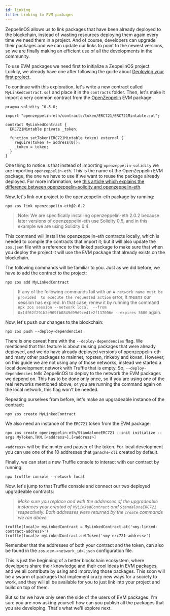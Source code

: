 ```yaml
---
id: linking
title: Linking to EVM packages
---
```


ZeppelinOS allows us to link packages that have been already deployed
to the blockchain, instead of wasting resources deploying them again every time
we need them in a project. And of course, developers can upgrade their
packages and we can update our links to point to the newest versions, so we are
finally making an efficient use of all the developments in the community.

To use EVM packages we need first to initialize a ZeppelinOS project. Luckily,
we already have one after following the guide about
[Deploying your first project](deploying.md).

To continue with this exploration, let's write a new contract called
`MyLinkedContract.sol` and place it in the `contracts` folder. Then,
let's make it import a very common
contract from the [OpenZeppelin](https://openzeppelin.org/) EVM package:

```solidity
pragma solidity ^0.5.0;

import "openzeppelin-eth/contracts/token/ERC721/ERC721Mintable.sol";

contract MyLinkedContract {
  ERC721Mintable private _token;

  function setToken(ERC721Mintable token) external {
    require(token != address(0));
    _token = token;
  }
}
```

One thing to notice is that instead of importing `openzeppelin-solidity` we are
importing `openzeppelin-eth`. This is the name of the OpenZeppelin EVM package,
the one we have to use if we want to reuse the package already deployed.
For more information, see
[this article which explains the difference between openzeppelin-solidity and openzeppelin-eth](https://blog.zeppelin.solutions/getting-started-with-openzeppelin-eth-a-new-stable-and-upgradeable-evm-package-576fb37297d0#125e).

Now, let's link our project to the openzeppelin-eth package by running:

```console
npx zos link openzeppelin-eth@2.0.2
```

> Note: We are specifically installing openzeppelin-eth 2.0.2 because later versions of openzeppelin-eth use Solidity 0.5, and in this example we are using Solidity 0.4.

This command will install the openzeppelin-eth contracts locally, which is
needed to compile the contracts that import it; but it will also update the
`zos.json` file with a reference to the linked package to make sure that when
you deploy the project it will use the EVM package that already exists on the
blockchain.

The following commands will be familiar to you. Just as we did before, we have
to add the contract to the project:

```console
npx zos add MyLinkedContract
```

> If any of the following commands fail with an `A network name must be provided 
to execute the requested action` error, it means our session has expired. 
In that case, renew it by running the command `npx zos session --network local 
--from 0x1df62f291b2e969fb0849d99d9ce41e2f137006e --expires 3600` again.

Now, let's push our changes to the blockchain:

```console
npx zos push --deploy-dependencies
```

There is one caveat here with the `--deploy-dependencies` flag. We mentioned
that this feature is about reusing packages that were already deployed, and we
do have already deployed versions of openzeppelin-eth and many other packages
to mainnet, ropsten, rinkeby and kovan. However, on this guide we are not using
any of those networks, instead we started a local development network with
Truffle that is empty. So, `--deploy-dependencies` tells ZeppelinOS to deploy
to the network the EVM packages we depend on. This has to be done only once,
so if you are using one of the real networks mentioned above, or you are
running the command again on the local network, this flag won't be needed.

Repeating ourselves from before, let's make an upgradeable instance of the
contract:

```console
npx zos create MyLinkedContract
```

We also need an instance of the `ERC721` token from the EVM package:

```console
npx zos create openzeppelin-eth/StandaloneERC721 --init initialize --args MyToken,TKN,[<address>],[<address>]
```

`<address>` will be the minter and pauser of the token. For local development
you can use one of the 10 addresses that `ganache-cli` created by default.

Finally, we can start a new Truffle console to interact with our contract by running:

```console
npx truffle console --network local
```

Now, let's jump to that Truffle console and connect our two deployed upgradeable contracts:

> _Make sure you replace <my-linked-contract-address> and <my-erc721-address> 
with the addresses of the upgradeable instances your created of `MyLinkedContract` 
and `StandaloneERC721` respectively. Both addresses were returned by the `create` 
commands we ran above._

```console
truffle(local)> myLinkedContract = MyLinkedContract.at('<my-linked-contract-address>')
truffle(local)> myLinkedContract.setToken('<my-erc721-address>')
```

Remember that the addresses of both your contract and the token, can also be 
found in the `zos.dev-<network_id>.json` configuration file.

This is just the beginning of a better blockchain ecosystem, where developers
share their knowledge and their cool ideas in EVM packages, and we all
contribute by using and improving those packages. This soon will be a swarm of
packages that implement crazy new ways for a society to work, and they will all
be available for you to just link into your project and build on top of them.

But so far we have only seen the side of the users of EVM packages. I'm sure
you are now asking yourself how can you publish all the packages that you are
developing. That's what we'll explore next.
